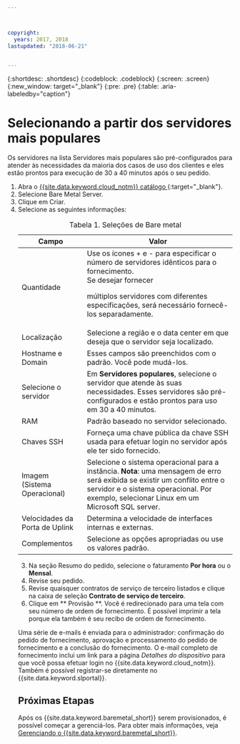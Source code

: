 ```yaml
---



copyright:
  years: 2017, 2018
lastupdated: "2018-06-21"


---
```


{:shortdesc: .shortdesc}
{:codeblock: .codeblock}
{:screen: .screen}
{:new_window: target="_blank"}
{:pre: .pre}
{:table: .aria-labeledby="caption"}


# Selecionando a partir dos servidores mais populares
Os servidores na lista Servidores mais populares são pré-configurados para atender às necessidades da maioria dos casos de
uso dos clientes e eles estão prontos para execução de 30 a 40 minutos após o seu pedido.
1. Abra o  [ {{site.data.keyword.cloud_notm}}  catálogo ](https://console.bluemix.net/catalog/){:target="_blank"}.   
2. Selecione Bare Metal Server.
3. Clique em Criar.
2. Selecione as seguintes informações:
    <table>
    <CAPTION>Tabela 1. Seleções de Bare metal</CAPTION>
    <THEAD>
    <TR>
    <th>Campo</th>
    <th>Valor</th>
    </TR>
    </THEAD>
    <TBODY>
    <tr>
    <td>Quantidade</td>
    <td>Use os ícones + e - para especificar o número de servidores idênticos para o fornecimento. <br>Se desejar fornecer
múltiplos servidores com diferentes especificações, será necessário fornecê-los separadamente.
    <tr>
    <td>Localização</td>
    <td>Selecione a região e o data center em que deseja que o servidor seja localizado.</td>
    </tr>
    <tr>
    <tr>
    <td>Hostname e Domain</td>
    <td>Esses campos são preenchidos com o padrão. Você pode mudá-los.</td>
    </tr>
    <tr>
    <td>Selecione o servidor</td>
    <td>Em **Servidores populares**, selecione o servidor que atende às suas necessidades. Esses servidores são
pré-configurados e estão prontos para uso em 30 a 40 minutos.
    </tr>
    <tr>
    <td>RAM</td>
    <td>Padrão baseado no servidor selecionado.</td>
    </tr>
    <tr>
    <td>Chaves SSH</td>
    <td>Forneça uma chave pública da chave SSH usada para efetuar login no servidor após ele ter sido fornecido.</td>
    </tr>
    <tr>
    <td>Imagem <br>(Sistema Operacional)</td>
    <td>Selecione o sistema operacional para a instância. **Nota**: uma mensagem de erro será exibida se existir um conflito entre o servidor e o sistema operacional. Por exemplo, selecionar Linux em um Microsoft SQL server.</td>
    </tr>
    <td>Velocidades da Porta de Uplink</td>
    <td>Determina a velocidade de interfaces internas e externas.</td>
    </tr>
    <tr>
    <td>Complementos</td>
    <td> Selecione as opções apropriadas ou use os valores padrão.</td>
    </tr>
    </TBODY>
    </table>

3.  Na seção Resumo do pedido, selecione o faturamento **Por hora** ou o **Mensal**.
4.  Revise seu pedido.
5.  Revise quaisquer contratos de serviço de terceiro listados e clique na caixa de seleção **Contrato de serviço de
terceiro**.
6.  Clique em  ** Provisão **. Você é redirecionado para uma tela com seu número de ordem de fornecimento. É possível imprimir a tela porque ela também é seu recibo de ordem de fornecimento.

 Uma série de e-mails é enviada para o administrador: confirmação do pedido de fornecimento, aprovação e
processamento do pedido de fornecimento e a conclusão do fornecimento. O e-mail completo de fornecimento inclui um link para a
página *Detalhes do dispositivo* para que você possa efetuar login no {{site.data.keyword.cloud_notm}}. Também é possível registrar-se diretamente no {{site.data.keyword.slportal}}.


## Próximas Etapas
Após os {{site.data.keyword.baremetal_short}} serem provisionados, é possível começar a gerenciá-los. Para obter mais informações, veja [Gerenciando o {{site.data.keyword.baremetal_short}}](../bare-metal/managing.html).
